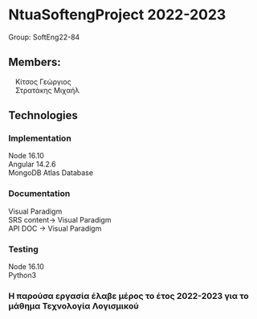# NtuaSoftengProject 2022-2023

Group: SoftEng22-84

## Members: <br/>
&emsp;Κίτσος Γεώργιος <br/>
&emsp;Στρατάκης Μιχαήλ<br/>

## Technologies

### Implementation
Node 16.10<br/>
Angular 14.2.6<br/>
MongoDB Atlas Database<br/>

### Documentation
Visual Paradigm<br/>
SRS content-> Visual Paradigm<br/>
API DOC -> Visual Paradigm

### Testing
Node 16.10<br/>
Python3<br/>

### H παρούσα εργασία έλαβε μέρος το έτος 2022-2023 για το μάθημα Τεχνολογία Λογισμικού


